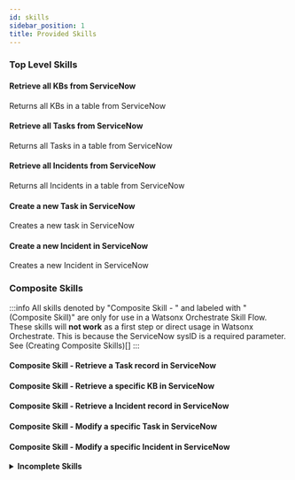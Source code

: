 ```yaml
---
id: skills
sidebar_position: 1
title: Provided Skills
---
```


### Top Level Skills

#### Retrieve all KBs from ServiceNow 
Returns all KBs in a table from ServiceNow
#### Retrieve all Tasks from ServiceNow
Returns all Tasks in a table from ServiceNow
#### Retrieve all Incidents from ServiceNow
Returns all Incidents in a table from ServiceNow
#### Create a new Task in ServiceNow
Creates a new task in ServiceNow
#### Create a new Incident in ServiceNow
Creates a new Incident in ServiceNow

### Composite Skills

:::info
All skills denoted by "Composite Skill - " and labeled with "(Composite Skill)" are only for use in a Watsonx Orchestrate Skill Flow. These skills will <strong>not work</strong> as a first step or direct usage in Watsonx Orchestrate. This is because the ServiceNow sysID is a required parameter. See (Creating Composite Skills)[]
:::

#### Composite Skill - Retrieve a Task record in ServiceNow
#### Composite Skill - Retrieve a specific KB in ServiceNow
#### Composite Skill - Retrieve a Incident record in ServiceNow
#### Composite Skill - Modify a specific Task in ServiceNow
#### Composite Skill - Modify a specific Incident in ServiceNow



<details>
<summary><b>Incomplete Skills</b></summary>


These are skills that you can see commented out in the script either unused or under construction.

#### Under Construction

Create a new KB in ServiceNow (input schema needed for creating a KB)

#### Skill that require the non-friendly input parameter for tableName

:::info
To request table data from ServiceNow, the tableName (incidents, tasks or KBs) must be an input parameter. To do so the user would have to input the exact table name (e.g. for Tasks the user would need to input "sc_task" as the tableName) so these skills have been removed. These are to be used as reference and the path is to be used to specify the tableName needed.
:::

Retrieve table records from ServiceNow

Create a new table record in ServiceNow 

Composite Skill - Retrieve a specific record in ServiceNow

Composite Skill - Modify a specific record in ServiceNow

#### Delete Skills

:::warning
At this time the Delete skills have a bug. Watsonx Orchestrate does not succsessfuly validate an empty object response as a successful skill. The chat will say the skill has failed. However, the object in ServiceNow will be successfuly deleted.
:::
Composite Skill - Delete a specific record in ServiceNow (also requires a non-friendly named tableName input)

Composite Skill - Delete a specific Incident in ServiceNow

Composite Skill - Delete a specific Task in ServiceNow

Composite Skill - Delete a specific KB in ServiceNow

</details>